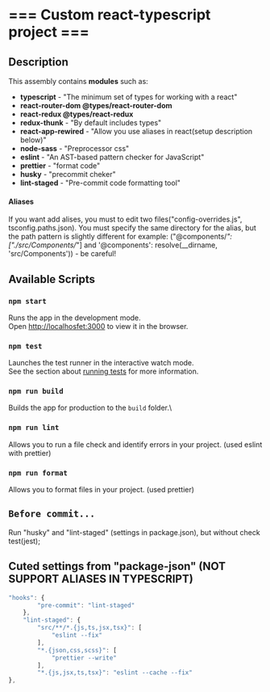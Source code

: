 # === Custom react-typescript project ===

## Description

This assembly contains **modules** such as:
- **typescript** - "The minimum set of types for working with a react"
- **react-router-dom @types/react-router-dom**
- **react-redux @types/react-redux**
- **redux-thunk** - "By default includes types"
- **react-app-rewired** - "Allow you use aliases in react(setup description below)"
- **node-sass** - "Preprocessor css"
- **eslint** - "An AST-based pattern checker for JavaScript"
- **prettier** - "format code"
- **husky** - "precommit cheker"
- **lint-staged** - "Pre-commit code formatting tool"

#### Aliases

If you want add alises, you must to edit two files("config-overrides.js", tsconfig.paths.json).
You must specify the same directory for the alias, but the path pattern is slightly different for example: 
("@components/*": ["./src/Components/*"] and '@components': resolve(__dirname, 'src/Components')) - be careful!

## Available Scripts

### `npm start`

Runs the app in the development mode.\
Open [http://localhosfet:3000](http://localhost:3000) to view it in the browser.

### `npm test`

Launches the test runner in the interactive watch mode.\
See the section about [running tests](https://facebook.github.io/create-react-app/docs/running-tests) for more information.

### `npm run build`

Builds the app for production to the `build` folder.\

### `npm run lint`

Allows you to run a file check and identify errors in your project. (used eslint with prettier)

### `npm run format`

Allows you to format files in your project. (used prettier)

## `Before commit...`

Run "husky" and "lint-staged" (settings in package.json), but without check test(jest);

## Cuted settings from "package-json" (NOT SUPPORT ALIASES IN TYPESCRIPT)

```javascript
"hooks": {
        "pre-commit": "lint-staged"
    },
    "lint-staged": {
        "src/**/*.{js,ts,jsx,tsx}": [
            "eslint --fix"
        ],
        "*.{json,css,scss}": [
            "prettier --write"
        ],
        "*.{js,jsx,ts,tsx}": "eslint --cache --fix"
},
```